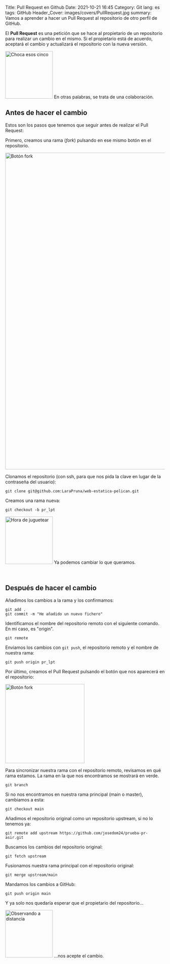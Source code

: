 Title: Pull Request en Github
Date: 2021-10-21 16:45
Category: Git
lang: es
tags: GitHub
Header_Cover: images/covers/PullRequest.jpg
summary: Vamos a aprender a hacer un Pull Request al repositorio de otro perfil de GitHub.

El **Pull Request** es una petición que se hace al propietario de un repositorio para realizar un cambio en el mismo. Si el propietario está de acuerdo, aceptará el cambio y actualizará el repositorio con la nueva versión.

<img src="{static}/images/high_five.png" alt="Choca esos cinco" width="150"/> En otras palabras, se trata de una colaboración.

## Antes de hacer el cambio

Estos son los pasos que tenemos que seguir antes de realizar el Pull Request:

Primero, creamos una rama (*fork*) pulsando en ese mismo botón en el repositorio.

<img src="{static}/images/github/fork.png" alt="Botón fork" width="1000"/>

Clonamos el repositorio (con ssh, para que nos pida la clave en lugar de la contraseña del usuario):
```
git clone git@github.com:LaraPruna/web-estatica-pelican.git
```

Creamos una rama nueva:
```
git checkout -b pr_lpt
```

<img src="{static}/images/yes.png" alt="Hora de juguetear" width="150"/> Ya podemos cambiar lo que queramos.

<br>

## Después de hacer el cambio

Añadimos los cambios a la rama y los confirmamos:
```
git add .
git commit -m "He añadido un nuevo fichero" 
```

Identificamos el nombre del repositorio remoto con el siguiente comando. En mi caso, es "origin".
```
git remote
```

Enviamos los cambios con `git push`, el repositorio remoto y el nombre de nuestra rama:
```
git push origin pr_lpt
```

Por último, creamos el Pull Request pulsando el botón que nos aparecerá en el repositorio:

<img src="{static}/images/github/pull_request.png" alt="Botón fork" width="250"/>

Para sincronizar nuestra rama con el repositorio remoto, revisamos en qué rama estamos. La rama en la que nos encontramos se mostrará en verde.
```
git branch
```

Si no nos encontramos en nuestra rama principal (main o master), cambiamos a esta:
```
git checkout main
```

Añadimos el repositorio original como un repositorio upstream, si no lo tenemos ya:
```
git remote add upstream https://github.com/josedom24/prueba-pr-asir.git
```

Buscamos los cambios del repositorio original:
```
git fetch upstream
```

Fusionamos nuestra rama principal con el repositorio original:
```
git merge upstream/main
```

Mandamos los cambios a GitHub:
```
git push origin main
```

Y ya solo nos quedaría esperar que el propietario del repositorio...

<img src="{static}/images/espia.png" alt="Observando a distancia" width="150"/> ...nos acepte el cambio.
